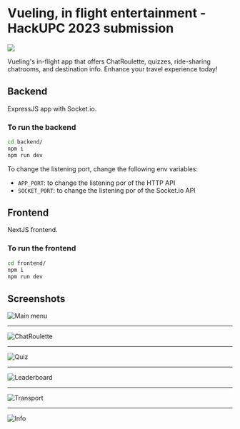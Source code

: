 # Vueling, in flight entertainment - HackUPC 2023 submission

<img align="center" src="./img/main.png">

Vueling's in-flight app that offers ChatRoulette, quizzes, ride-sharing chatrooms, and destination info. Enhance your travel experience today!

## Backend

ExpressJS app with Socket.io.

### To run the backend

```bash
cd backend/
npm i
npm run dev 
```

To change the listening port, change the following env variables:

- `APP_PORT`: to change the listening por of the HTTP API
- `SOCKET_PORT`: to change the listening por of the Socket.io API

## Frontend

NextJS frontend.

### To run the frontend

```bash
cd frontend/
npm i
npm run dev 
```

## Screenshots

![Main menu](./img/menu.png)

---

![ChatRoulette](./img/chatroulette.png)

---

![Quiz](./img/quiz.png)

---

![Leaderboard](./img/leaderboard.png)

---

![Transport](./img/transport.png)

---

![Info](./img/info.png)
